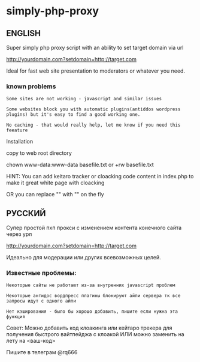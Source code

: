 # simply-php-proxy
## ENGLISH
Super simply php proxy script with an ability to set target domain via url

http://yourdomain.com?setdomain=http://target.com


Ideal for fast web site presentation to moderators or whatever you need.

### known problems
```
Some sites are not working - javascript and similar issues

Some websites block you with automatic plugins(antiddos wordpress plugins) but it's easy to find a good working one. 

No caching - that would really help, let me know if you need this feeature
```

Installation

copy to web root directory

chown www-data:www-data basefile.txt or +rw basefile.txt

HINT: You can add keitaro tracker or cloacking code content in index.php to make it great white page with cloacking

OR you can replace "<html>" with "<html><your content>" on the fly

## РУССКИЙ
Супер простой пхп прокси с изменением контента конечного сайта через урл 

http://yourdomain.com?setdomain=http://target.com

Идеально для модерации или других всевозможных целей.

### Известные проблемы:
```
Некоторые сайты не работают из-за внутренних javascript проблем

Некоторые антидос вордпресс плагины блокируют айпи сервера тк все запросы идут с одного айпи

Нет кэширования - было бы хорошо добавить, пишите если нужна эта функция
```
  
Совет: Можно добавить код клоакинга или кейтаро трекера для получения быстрого вайтпейджа с клоакой
ИЛИ можно заменить на лету <html> на <html><ваш-код>
  
Пишите в телеграм
@rq666
